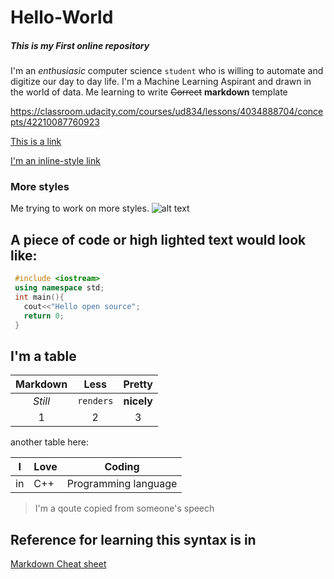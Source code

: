 # Hello-World
##### This is my First online repository  
I'm an _enthusiasic_ computer science `student` who is willing to automate and digitize our day to day life. I'm a Machine Learning Aspirant and drawn in the world of data.
  Me learning to write ~~Correct~~ **markdown** template  
  
  https://classroom.udacity.com/courses/ud834/lessons/4034888704/concepts/42210087760923
    
  [This is a link](https://classroom.udacity.com/courses/ud834/lessons/4034888704/concepts/42210087760923)  
  
  [I'm an inline-style link](https://www.google.com)  
    
  
  
  ### More styles
  Me trying to work on more styles.
  ![alt text](https://github.com/memo2036/Hello-World/blob/master/hello-world.webp "An image for hello world")  
  
   A piece of code or high lighted text would look like:
   ---
   ```c++
    #include <iostream>
    using namespace std;
    int main(){
      cout<<"Hello open source";
      return 0;
    }  
  ```
  I'm a table
  ---
 Markdown | Less | Pretty
:---: | :---: | :---:
*Still* | `renders` | **nicely**
1 | 2 | 3  

another table here:

I | Love | Coding
--- | --- | ---
in | C++ | Programming language  

>I'm a qoute copied from someone's speech

Reference for learning this syntax is in 
---

[Markdown Cheat sheet](https://github.com/adam-p/markdown-here/wiki/Markdown-Cheatsheet)  
